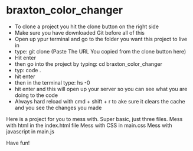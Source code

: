# braxton_color_changer

* To clone a project you hit the clone button on the right side
* Make sure you have downloaded Git before all of this
* Open up ypur terminal and go to the folder you want this project to live in
* type: git clone (Paste The URL You copied from the clone button here)
* Hit enter
* then go into the project by typing: cd braxton_color_changer
* typ: code .
* hit enter
* then in the terminal type: hs -0 
* hit enter and this will open up your server so you can see what you are doing to the code
* Always hard reload with cmd + shift + r to ake sure it clears the cache and you see the changes you made



Here is a project for you to mess with. Super basic, just three files.
Mess with html in the index.html file
Mess with CSS in main.css
Mess with javascript in main.js
  
Have fun!

